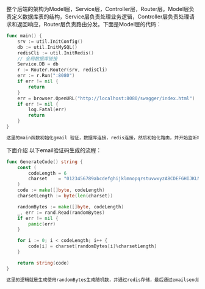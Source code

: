 整个后端的架构为Model层，Service层，Controller层，Router层。Model层负责定义数据库表的结构，Service层负责处理业务逻辑，Controller层负责处理请求和返回响应，Router层负责路由分发。下面是Model层的代码：

```go
func main() {
	srv := util.InitConfig()
	db := util.InitMySQL()
	redisCli := util.InitRedis()
	// 全局数据库链接
	Service.DB = db
	r := Router.Router(srv, redisCli)
	err := r.Run(":8080")
	if err != nil {
		return
	}
	err = browser.OpenURL("http://localhost:8080/swagger/index.html")
	if err != nil {
		log.Fatal(err)
		return
	}
}
```

```go
这里的main函数初始化gmail 验证，数据库连接，redis连接，然后初始化路由，并开始监听端口8080。如果监听失败，就返回。


```
下面介绍 以下email验证码生成的流程：
```go
func GenerateCode() string {
	const (
		codeLength = 6
		charset    = "0123456789abcdefghijklmnopqrstuvwxyzABCDEFGHIJKLMNOPQRSTUVWXYZ"
	)
	code := make([]byte, codeLength)
	charsetLength := byte(len(charset))

	randomBytes := make([]byte, codeLength)
	_, err := rand.Read(randomBytes)
	if err != nil {
		panic(err)
	}

	for i := 0; i < codeLength; i++ {
		code[i] = charset[randomBytes[i]%charsetLength]
	}

	return string(code)
}
```
```go
这里的逻辑就是生成使用randomBytes生成随机数，并通过redis存储，最后通过emailsend函数发送给用户
